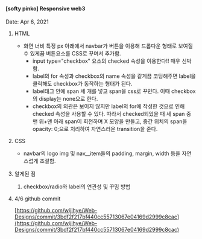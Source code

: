 #### [softy pinko] Responsive web3

Date: Apr 6, 2021

1. HTML

   - 화면 너비 특정 px 아래에서 navbar가 버튼을 이용해 드롭다운 형태로 보여질 수 있게끔 버튼요소를 CSS로 꾸며서 추가함.
     - input type="checkbox" 요소의  checked 속성을 이용한다!! 매우 신박함.
     - label의 for 속성과 checkbox의 name 속성을 같게끔 코딩해주면 label을 클릭해도 checkbox가 동작하는 형태가 된다.
     - label태그 안에 span 세 개를 넣고 span을 css로 꾸민다. 이때 checkbox의 display는 none으로 한다.
     - checkbox의 외관은 보이지 않지만 label의 for에 작성한 것으로 인해 checked 속성을 사용할 수 있다. 따라서 checked되었을 때 세 span 중 맨 위+맨 아래 span이 회전하며 X 모양을 만들고, 중간 위치의 span을 opacity: 0;으로 처리하여 자연스러운 transition을 준다.

2. CSS

   - navbar의 logo img 및 nav__item들의 padding, margin, width 등을 자연스럽게 조절함.

3. 알게된 점

   1. checkbox/radio와 label의 연관성 및 꾸밈 방법

4. 4/6 github commit

   [https://github.com/wijihye/Web-Designs/commit/3bdf2f217bf440cc55713067e04169d2999c8cac](https://github.com/wijihye/Web-Designs/commit/3bdf2f217bf440cc55713067e04169d2999c8cac)